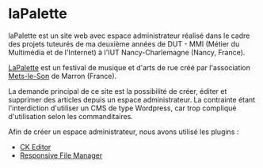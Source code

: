 # laPalette

laPalette est un site web avec espace administrateur réalisé dans le cadre
des projets tuteurés de ma deuxième années de DUT - MMI (Métier du Multimédia et de l'Internet)
à l'IUT Nancy-Charlemagne (Nancy, France).

<a href="https://www.facebook.com/lapalettefestival/">LaPalette</a> est un festival de musique et d'arts de rue créé par l'association <a href="https://www.facebook.com/metsleson/">Mets-le-Son</a> de Marron (France).

La demande principal de ce site est la possibilité de créer, éditer et supprimer des articles depuis un espace
administrateur. La contrainte étant l'interdiction d'utiliser un CMS de type Wordpress, car trop compliqué
d'utilisation selon les commanditaires.

Afin de créer un espace administrateur, nous avons utilisé les plugins :
  - <a href="https://ckeditor.com/">CK Editor</a>
  - <a href="http://www.responsivefilemanager.com/#sthash.Lnx1hdcy.dpbs">Responsive File Manager</a>
